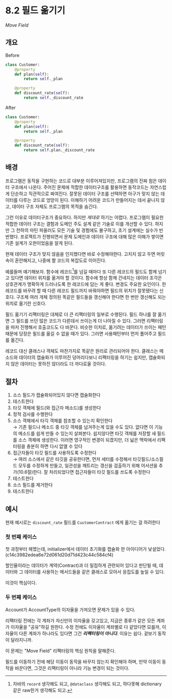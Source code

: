 # 8.2 필드 옮기기

_Move Field_

## 개요

Before

```python
class Customer:
    @property
    def plan(self):
        return self._plan

    @property
    def discount_rate(self):
        return self._discount_rate
```

After

```python
class Customer:
    @property
    def plan(self):
        return self._plan

    @property
    def discount_rate(self):
        return self.plan._discount_rate
```

## 배경

프로그램은 동작을 구현하는 코드로 대부분 이루어져있지만, 프로그램의 진짜 힘은 데이터 구조에서 나온다.
주어진 문제에 적합한 데이터구조를 활용하면 동작코드는 자연스럽게 단순하고 직관적으로 짜여진다.
잘못된 데이터 구조를 선택하면 아구가 맞지 않는 데이터를 다루는 코드로 엉망이 된다.
이해하기 어려운 코드가 만들어지는 데서 끝나지 않고, 데이터 구조 자체도 프로그램의 목적을 숨긴다.

그런 이유로 데이터구조가 중요하다. 하지만 _제대로_ 하기는 어렵다.
프로그램이 필요한 적합한 데이터 구조는 결험과 도메인 주도 설계 같은 기술로 이를 개선할 수 있다.
하지만 그 천하의 마틴 파울러도 모든 기술 및 경험에도 불구하고, 초기 설계에는 실수가 빈번했다.
프로젝트가 진행되면서 문제 도메인과 데이터 구조에 대해 많은 이해가 쌓이면 기존 설계가 오판이었음을 알게 된다.

현재 데이터 구조가 맞지 않음을 인지했다면 바로 수정해야한다.
고치지 않고 두면 머릿속이 혼란해지고, 나중에 짤 코드의 복잡도로 이어진다.

예를들며 얘기해보자. 함수에 레코드[^1]를 넘길 때마다 또 다른 레코드의 필드도 함께 넘기고 있다면 데이터 위치를 옮겨야 할 것이다.
함수에 항상 함께 건네지는 데이터 조각은 상호관계가 명확하게 드러나도록 한 레코드에 담는 게 좋다.
변경도 주요한 요인이다. 한 레코드를 바꾸려 할 때 다른 레코드 필드까지 바꿔야하면 필드의 위치가 잘못됐다는 신호다.
구조체 여러 개체 정의된 똑같은 필드들을 갱신해야 한다면 한 번만 갱신해도 되는 위치로 옮기란 신호다.

필드 옮기기 리팩터링은 대체로 더 큰 리팩터링의 일부로 수행된다.
필드 하나를 잘 옮기면 그 필드를 쓰던 많은 코드가 다른데서 쓰이는게 더 나아질 수 있다. 그러면 리팩터링을 마저 진행해서 호출코드도 다 바꾼다.
비슷한 이치로, 옮기려는 데이터가 쓰이는 패턴때문에 당장은 필드를 옮길 수 없을 때가 있다.
그러면 사용패턴부터 먼저 풀어주고 필드를 옮긴다.

레코드 대신 클래스나 객체도 마찬가지로 똑같은 원리로 관리되어야 한다.
클래스는 메소드와 데이터의 캡슐화가 이루어진 덩어리다보니 리팩터링을 하기는 쉽지만,
캡슐화되지 않은 데이터는 못하진 않더라도 더 까다로울 것이다.

## 절차

1. 소스 필드가 캡슐화되어있지 않다면 캡슐화한다
2. 테스트한다
3. 타깃 객체에 필드(와 접근자 메소드)를 생성한다
4. 정적 검사를 수행한다
5. 소스 객체에서 타긱 객체를 참조할 수 있는지 확인한다 <br />
→ 기존 필드나 메소드 중 타깃 객체를 넘겨주는게 있을 수도 있다. 없다면 이 기능의 메소드를 쉽게 만들 수 있는지 살펴본다. 쉽지않다면 타깃 객체를 저장할 새 필드를 소스 객체에 생성한다. 이러면 영구적인 변경이 되겠지만, 더 넓은 맥락에서 리팩터링을 충분히 하면 다시 없앨 수 있다
6. 접근자들이 타깃 필드를 사용하도록 수정한다 <br />
→ 여러 소스에서 같은 타깃을 공유한다면, 먼저 세터를 수정해서 타깃필드/소스필드 모두를 수정하게 만들고, 일관성을 깨트리는 갱신을 검출하기 위해 어서션을 추가(10.6절)한다. 잘 처리되었다면 접근자들이 타깃 필드를 쓰도록 수정한다
7. 테스트한다
8. 소스 필드를 제거한다
9. 테스트한다

## 예시

현재 예시로는 `discount_rate` 필드를 `CustomerContract` 에게 옮기는 걸 하려한다

### 첫 번째 케이스

첫 과정부터 헤멨는데, initializer에서 데이터 초기화를 캡슐화 한 아이디어가 낯설었다. (c14c3982edea6e72d061d20d71d423c44c584cf4)

할인율이라는 데이터가 계약(Contract)과 더 밀접하게 관련되어 있다고 판단될 때, 데이터와 그 데이터를 사용하는 메서드들을 같은 클래스로 모아서 응집도를 높일 수 있다.

이것이 핵심이다.

### 두 번째 케이스

Account가 AccountType의 이자율을 가져오면 문제가 있을 수 있다.

리팩터링 전에는 각 계좌가 자신만의 이자율을 갖고있고, 지금은 종류가 같은 모든 계좌가 이자율을 "공유"하길 원한다.
수정 전에도 이자율이 계좌별로 다 같았다면 모를까, 이자율이 다른 계좌가 하나라도 있다면 그건 ***리팩터링이 아니다***.
이유는 쉽다. 겉보기 동작이 달라지니까.

이 문제는 "Move Field" 리팩터링의 핵심 원칙을 말해준다.

필드를 이동하기 전에 해당 이동이 동작을 바꾸지 않는지 확인해야 하며,
만약 이동이 동작을 바꾼다면, 그것은 리팩터링이 아니라 기능 변경이 되는 것이다.

[^1]: 자바의 `record` 생각해도 되고, `@dataclass` 생각해도 되고, 하다못해 dictionary 같은 raw한거 생각해도 되고.